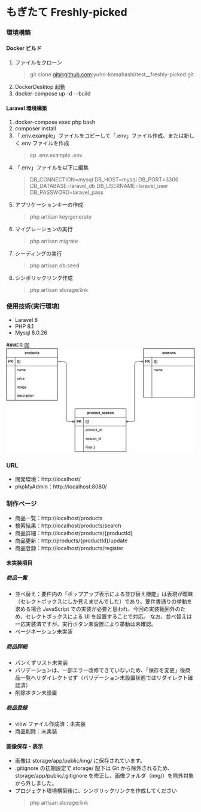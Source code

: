 # もぎたて Freshly-picked

### 環境構築

#### Docker ビルド

1. ファイルをクローン
   > git clone git@github.com:yuho-komahashi/test\_\_freshly-picked.git
1. DockerDesktop 起動
1. docker-compose up -d --build

#### Laravel 環境構築

1. docker-compose exec php bash
1. composer install
1. 「.env.example」ファイルをコピーして「.env」ファイル作成、または新しく.env ファイルを作成
   > cp .env.example .env
1. 「.env」ファイルを以下に編集
   > DB_CONNECTION=mysql
   > DB_HOST=mysql
   > DB_PORT=3306
   > DB_DATABASE=laravel_db
   > DB_USERNAME=laravel_user
   > DB_PASSWORD=laravel_pass
1. アプリケーションキーの作成
   > php artisan key:generate
1. マイグレーションの実行
   > php artisan migrate
1. シーディングの実行
   > php artisan db:seed
1. シンボリックリンク作成
   > php artisan storage:link

### 使用技術(実行環境)

- Laravel 8
- PHP 8.1
- Mysql 8.0.26

###ER 図
![ER図](images/er.png)

### URL

- 開発環境：http://localhost/
- phpMyAdmin：http://localhost:8080/

### 制作ページ

- 商品一覧：http://localhost/products
- 検索結果：http://localhost/products/search
- 商品詳細：http://localhost/products/{productId}
- 商品更新：http://products/{productId}/update
- 商品登録：http://localhost/products/register

#### 未実装項目

##### 商品一覧

- 並べ替え：要件内の「ポップアップ表示による並び替え機能」は表現が曖昧（セレクトボックスにしか見えませんでした）であり、要件書通りの挙動を求める場合 JavaScript での実装が必要と思われ、今回の実装範囲外のため、セレクトボックスによる UI を設置することで対応。
  なお、並べ替えは一応実装済ですが、実行ボタン未設置により挙動は未確認。
- ページネーション未実装

##### 商品詳細

- パンくずリスト未実装
- バリデーションは、一部エラー改修できていないため、「保存を変更」後商品一覧へリダイレクトせず（バリデーション未設置状態ではリダイレクト確認済）
- 削除ボタン未設置

##### 商品登録

- view ファイル作成済：未実装
- 商品削除：未実装

#### 画像保存・表示

- 画像は storage/app/public/img/ に保存されています。
- .gitignore の初期設定で storage/ 配下は Git から除外されるため、
  storage/app/public/.gitignore を修正し、画像フォルダ（img/）を除外対象から外しました。
- プロジェクト環境構築後に、シンボリックリンクを作成してください
  > php artisan storage:link

